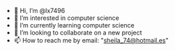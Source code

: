 - 👋 Hi, I’m @lx7496
- 👀 I’m interested in computer science 
- 🌱 I’m currently learning computer science
- 💞️ I’m looking to collaborate on a new project
- 📫 How to reach me by email: "sheila_74@hotmail.es" 

<!---
lx7496/lx7496 is a ✨ special ✨ repository because its `README.md` (this file) appears on your GitHub profile.
You can click the Preview link to take a look at your changes.
--->

